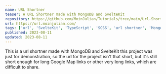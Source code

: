 ```yaml
---
name: URL Shortner
teaser: A URL Shortner made with MongoDB and SvelteKit
repository: https://github.com/MoinJulian/Tutorials/tree/main/Url-Shortner
url: https://url.moinjulian.com/
tags: ['url', 'SvelteKit', 'TypeScript', 'SCSS', 'url shortner', 'MongoDB']
published: 2023-08-11
updated: 2023-08-11
---
```


This is a url shortner made with MongoDB and SvelteKit this project was just for demonstration, so the url for the project isn't that short, but it's still short enough for long Google Map links or other very long links, which are difficult to share.
